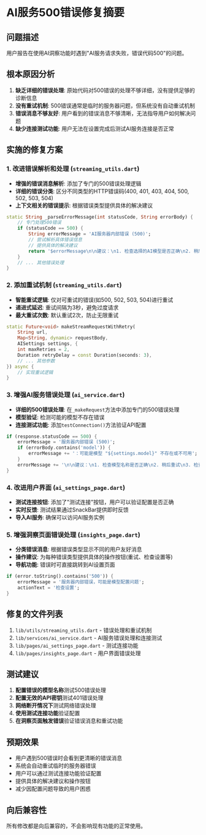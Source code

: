 # AI服务500错误修复摘要

## 问题描述
用户报告在使用AI洞察功能时遇到"AI服务请求失败，错误代码500"的问题。

## 根本原因分析
1. **缺乏详细的错误处理**: 原始代码对500错误的处理不够详细，没有提供足够的诊断信息
2. **没有重试机制**: 500错误通常是临时的服务器问题，但系统没有自动重试机制
3. **错误消息不够友好**: 用户看到的错误消息不够清晰，无法指导用户如何解决问题
4. **缺少连接测试功能**: 用户无法在设置完成后测试AI服务连接是否正常

## 实施的修复方案

### 1. 改进错误解析和处理 (`streaming_utils.dart`)
- **增强的错误消息解析**: 添加了专门的500错误处理逻辑
- **详细的错误分类**: 区分不同类型的HTTP错误码(400, 401, 403, 404, 500, 502, 503, 504)
- **上下文相关的错误提示**: 根据错误类型提供具体的解决建议

```dart
static String _parseErrorMessage(int statusCode, String errorBody) {
    // 专门处理500错误
    if (statusCode == 500) {
        String errorMessage = 'AI服务器内部错误 (500)';
        // 尝试解析具体错误信息
        // 提供具体的解决建议
        return '$errorMessage\n\n建议：\n1. 检查选择的AI模型是否正确\n2. 稍后重试\n3. 如果问题持续，请检查API服务状态';
    }
    // ... 其他错误处理
}
```

### 2. 添加重试机制 (`streaming_utils.dart`)
- **智能重试逻辑**: 仅对可重试的错误(如500, 502, 503, 504)进行重试
- **递进式延迟**: 重试间隔为3秒，避免过度请求
- **最大重试次数**: 默认重试2次，防止无限重试

```dart
static Future<void> makeStreamRequestWithRetry(
    String url,
    Map<String, dynamic> requestBody,
    AISettings settings, {
    int maxRetries = 2,
    Duration retryDelay = const Duration(seconds: 3),
    // ... 其他参数
}) async {
    // 实现重试逻辑
}
```

### 3. 增强AI服务错误处理 (`ai_service.dart`)
- **详细的500错误处理**: 在`_makeRequest`方法中添加专门的500错误处理
- **模型验证**: 检测可能的模型不存在错误
- **连接测试功能**: 添加`testConnection()`方法验证API配置

```dart
if (response.statusCode == 500) {
    errorMessage = '服务器内部错误 (500)';
    if (errorBody.contains('model')) {
        errorMessage += '：可能是模型 "${settings.model}" 不存在或不可用';
    }
    errorMessage += '\n\n建议：\n1. 检查模型名称是否正确\n2. 稍后重试\n3. 检查API服务状态';
}
```

### 4. 改进用户界面 (`ai_settings_page.dart`)
- **测试连接按钮**: 添加了"测试连接"按钮，用户可以验证配置是否正确
- **实时反馈**: 测试结果通过SnackBar提供即时反馈
- **导入AI服务**: 确保可以访问AI服务实例

### 5. 增强洞察页面错误处理 (`insights_page.dart`)
- **分类错误消息**: 根据错误类型显示不同的用户友好消息
- **操作建议**: 为每种错误类型提供具体的操作按钮(重试、检查设置等)
- **导航功能**: 错误时可直接跳转到AI设置页面

```dart
if (error.toString().contains('500')) {
    errorMessage = '服务器内部错误，可能是模型配置问题';
    actionText = '检查设置';
}
```

## 修复的文件列表
1. `lib/utils/streaming_utils.dart` - 错误处理和重试机制
2. `lib/services/ai_service.dart` - AI服务错误处理和连接测试
3. `lib/pages/ai_settings_page.dart` - 测试连接功能
4. `lib/pages/insights_page.dart` - 用户界面错误处理

## 测试建议
1. **配置错误的模型名称**测试500错误处理
2. **配置无效的API密钥**测试401错误处理  
3. **网络断开情况下**测试网络错误处理
4. **使用测试连接功能**验证配置
5. **在洞察页面触发错误**验证错误消息和重试功能

## 预期效果
- 用户遇到500错误时会看到更清晰的错误消息
- 系统会自动重试临时的服务器错误
- 用户可以通过测试连接功能验证配置
- 提供具体的解决建议和操作按钮
- 减少因配置问题导致的用户困惑

## 向后兼容性
所有修改都是向后兼容的，不会影响现有功能的正常使用。
